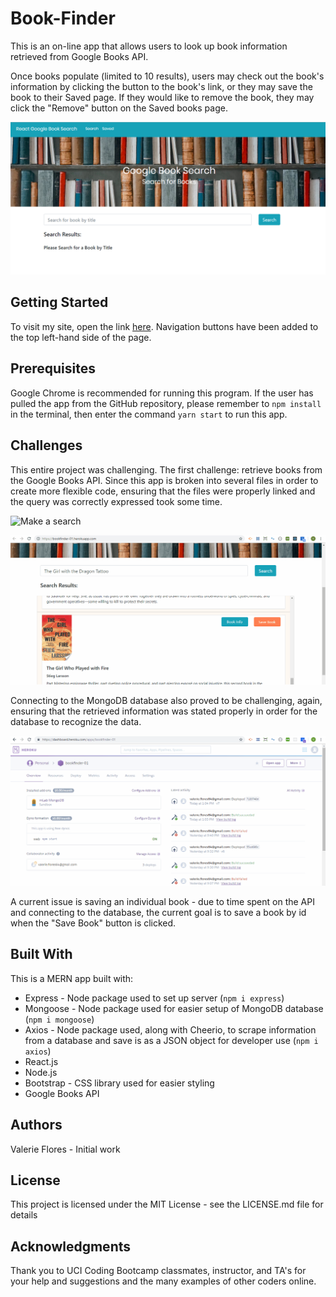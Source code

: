 # Book-Finder

This is an on-line app that allows users to look up book information retrieved from Google Books API.

Once books populate (limited to 10 results), users may check out the book's information by clicking the button to the book's link, or they may save the book to their Saved page. If they would like to remove the book, they may click the "Remove" button on the Saved books page.

![Opening Screen Shot](client/src/images/titlescreen.png)

## Getting Started
To visit my site, open the link [here](https://bookfinder-01.herokuapp.com/). Navigation buttons have been added to the top left-hand side of the page.

## Prerequisites
Google Chrome is recommended for running this program.  If the user has pulled the app from the GitHub repository, please remember to `npm install` in the terminal, then enter the command `yarn start` to run this app.

## Challenges
This entire project was challenging.  The first challenge: retrieve books from the Google Books API.  Since this app is broken into several files in order to create more flexible code, ensuring that the files were properly linked and the query was correctly expressed took some time.

![Make a search](client/src/images/booksearch.gif)

![Opening Screen Shot](client/src/images/booksearchII.gif)

Connecting to the MongoDB database also proved to be challenging, again, ensuring that the retrieved information was stated properly in order for the database to recognize the data.

![Opening Screen Shot](client/src/images/mLab.gif)

A current issue is saving an individual book - due to time spent on the API and connecting to the database, the current goal is to save a book by id when the "Save Book" button is clicked.

## Built With
This is a MERN app built with:
* Express - Node package used to set up server (`npm i express`)
* Mongoose - Node package used for easier setup of MongoDB database (`npm i mongoose`)
* Axios - Node package used, along with Cheerio, to scrape information from a database and save is as a JSON object for developer use (`npm i axios`)
* React.js
* Node.js
* Bootstrap - CSS library used for easier styling
* Google Books API

## Authors
Valerie Flores - Initial work

## License
This project is licensed under the MIT License - see the LICENSE.md file for details

## Acknowledgments
Thank you to UCI Coding Bootcamp classmates, instructor, and TA's for your help and suggestions and the many examples of other coders online.